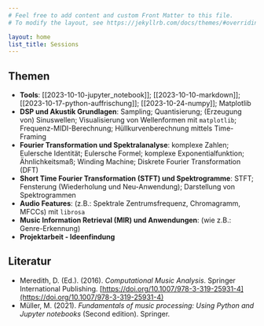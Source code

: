 ```yaml
---
# Feel free to add content and custom Front Matter to this file.
# To modify the layout, see https://jekyllrb.com/docs/themes/#overriding-theme-defaults

layout: home
list_title: Sessions
---
```


## Themen

- **Tools**: [[2023-10-10-jupyter_notebook]]; [[2023-10-10-markdown]]; [[2023-10-17-python-auffrischung]]; [[2023-10-24-numpy]]; Matplotlib
- **DSP und Akustik Grundlagen**: Sampling; Quantisierung; (Erzeugung von) Sinuswellen; Visualisierung von Wellenformen mit `matplotlib`; Frequenz-MIDI-Berechnung; Hüllkurvenberechnung mittels Time-Framing
- **Fourier Transformation und Spektralanalyse**: komplexe Zahlen; Eulersche Identität; Eulersche Formel; komplexe Exponentialfunktion; Ähnlichkeitsmaß; Winding Machine; Diskrete Fourier Transformation (DFT)
- **Short Time Fourier Transformation (STFT) und Spektrogramme**: STFT; Fensterung (Wiederholung und Neu-Anwendung); Darstellung von Spektrogrammen
- **Audio Features**: (z.B.: Spektrale Zentrumsfrequenz, Chromagramm, MFCCs) mit `librosa`
- **Music Information Retrieval (MIR) und Anwendungen**: (wie z.B.: Genre-Erkennung)
- **Projektarbeit - Ideenfindung**

## Literatur

- Meredith, D. (Ed.). (2016). _Computational Music Analysis_. Springer International Publishing. [https://doi.org/10.1007/978-3-319-25931-4](https://doi.org/10.1007/978-3-319-25931-4)
- Müller, M. (2021). _Fundamentals of music processing: Using Python and Jupyter notebooks_ (Second edition). Springer.

